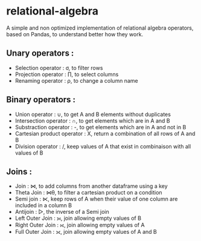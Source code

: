 # relational-algebra
A simple and non optimized implementation of relational algebra operators, based on Pandas, to understand better how they work.

## Unary operators :
- Selection operator : σ, to filter rows
- Projection operator : ∏, to select columns
- Renaming operator : ρ, to change a column name

## Binary operators :
- Union operator : ∪, to get A and B elements without duplicates
- Intersection operator : ∩, to get elements which are in A and B
- Substraction operator : -, to get elements which are in A and not in B
- Cartesian product operator : X, return a combination of all rows of A and B
- Division  operator : /, keep values of A that exist in combinaison with all values of B

## Joins :
- Join : ⋈, to add columns from another dataframe using a key
- Theta Join : ⋈θ, to filter a cartesian product on a condition
- Semi join : ⋉, keep rows of A when their value of one column are included in a column B
- Antijoin : ▷, the inverse of a Semi join
- Left Outer Join : ⟕, join allowing empty values of B
- Right Outer Join : ⟖, join allowing empty values of A
- Full Outer Join : ⟗, join allowing empty values of A and B
